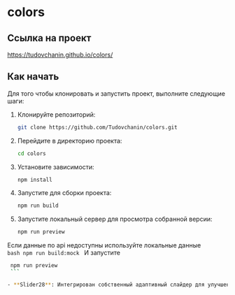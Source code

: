 # colors


## Ссылка на проект  
https://tudovchanin.github.io/colors/  


## Как начать

Для того чтобы клонировать и запустить проект, выполните следующие шаги:

1. Клонируйте репозиторий:
    ```bash
    git clone https://github.com/Tudovchanin/colors.git
    ```   

2. Перейдите в директорию проекта:
    ```bash
    cd colors
    ```

3. Установите зависимости:
    ```bash
    npm install
    ```

4. Запустите  для сборки проекта:
    ```bash
    npm run build
    ```

5. Запустите локальный сервер для просмотра собранной версии:  
     ```bash
    npm run preview
    ```

  Если данные по api недоступны используйте локальные данные  
     ```bash
    npm run build:mock
    ```
  И запустите  
   ```bash
    npm run preview
    ```

- **Slider28**: Интегрирован собственный адаптивный слайдер для улучшения пользовательского интерфейса.



